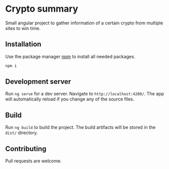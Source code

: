 # Crypto summary

Small angular project to gather information of a certain crypto from multiple sites to win time.

## Installation

Use the package manager [npm](https://pip.pypa.io/en/stable/) to install all needed packages.

```bash
npm i
```

## Development server

Run `ng serve` for a dev server. Navigate to `http://localhost:4200/`. The app will automatically reload if you change any of the source files.

## Build

Run `ng build` to build the project. The build artifacts will be stored in the `dist/` directory.


## Contributing
Pull requests are welcome.

